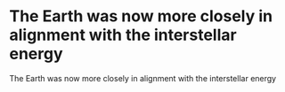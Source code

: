 # The Earth was now more closely in alignment with the interstellar energy

The Earth was now more closely in alignment with the interstellar energy